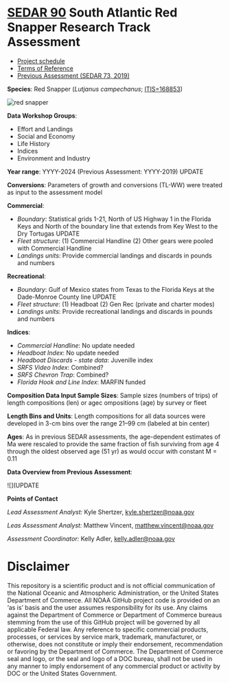 
# [SEDAR 90](https://sedarweb.org/assessments/sedar-90-south-atlantic-red-snapper/) South Atlantic Red Snapper Research Track Assessment

+ [Project schedule](https://sedarweb.org/documents/sedar-90-south-atlantic-red-snapper-project-schedule-pdf/)
+ [Terms of Reference](https://sedarweb.org/documents/sedar-90-south-atlantic-red-snapper-terms-of-reference-pdf/)
+ [Previous Assessment (SEDAR 73, 2019)](https://sedarweb.org/assessments/sedar-73/)

**Species**:
Red Snapper (*Lutjanus campechanus*; [ITIS=168853](https://www.itis.gov/servlet/SingleRpt/SingleRpt?search_topic=TSN&search_value=168853#null))

![red snapper](https://github.com/user-attachments/assets/a57c0f7e-d709-4730-9335-ce5381062f02)

**Data Workshop Groups**:
  + Effort and Landings
  + Social and Economy
  + Life History
  + Indices
  + Environment and Industry 

**Year range**: YYYY-2024 (Previous Assessment: YYYY-2019) UPDATE

**Conversions**: Parameters of growth and conversions (TL-WW) were treated as input to the assessment model

**Commercial**:  
  + *Boundary*: Statistical grids 1-21, North of US Highway 1 in the Florida Keys and North of the boundary line that extends from Key West to the Dry Tortugas UPDATE
  + *Fleet structure*: (1) Commercial Handline (2) Other gears were pooled with Commercial Handline
  + *Landings units*: Provide commercial landings and discards in pounds and numbers

**Recreational**:  
  + *Boundary*: Gulf of Mexico states from Texas to the Florida Keys at the Dade-Monroe County line UPDATE
  + *Fleet structure*: (1) Headboat (2) Gen Rec (private and charter modes)
  + *Landings units*: Provide recreational landings and discards in pounds and numbers

**Indices**:  
  + *Commercial Handline*: No update needed
  + *Headboat Index*: No update needed
  + *Headboat Discards - state data*: Juvenille index    
  + *SRFS Video Index*: Combined?
  + *SRFS Chevron Trap*: Combined?
  + *Florida Hook and Line Index*: MARFIN funded


**Composition Data Input Sample Sizes**: Sample sizes (numbers of trips) of length compositions (len) or agec ompositions (age) by survey or fleet

**Length Bins and Units**: Length compositions for all data sources were developed in 3-cm bins over the range 21–99 cm (labeled at bin center)

**Ages**: As in previous SEDAR assessments, the age-dependent estimates of Ma were rescaled to provide the same fraction of fish surviving from age 4 through the oldest observed age (51 yr) as would occur with constant M = 0.11

**Data Overview from Previous Assessment**:

![](UPDATE


**Points of Contact**

*Lead Assessment Analyst:* Kyle Shertzer, kyle.shertzer@noaa.gov

*Leas Assessment Analyst:* Matthew Vincent, matthew.vincent@noaa.gov

*Assessment Coordinator:* Kelly Adler, kelly.adler@noaa.gov

# Disclaimer

This repository is a scientific product and is not official communication of the National Oceanic and Atmospheric Administration, or the United States Department of Commerce. All NOAA GitHub project code is provided on an ‘as is’ basis and the user assumes responsibility for its use. Any claims against the Department of Commerce or Department of Commerce bureaus stemming from the use of this GitHub project will be governed by all applicable Federal law. Any reference to specific commercial products, processes, or services by service mark, trademark, manufacturer, or otherwise, does not constitute or imply their endorsement, recommendation or favoring by the Department of Commerce. The Department of Commerce seal and logo, or the seal and logo of a DOC bureau, shall not be used in any manner to imply endorsement of any commercial product or activity by DOC or the United States Government.
